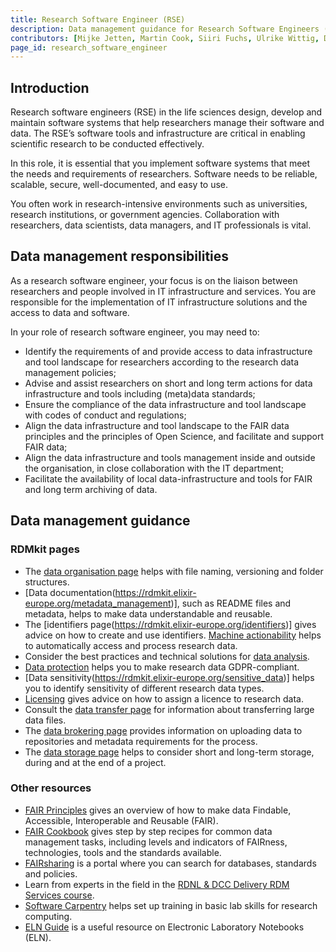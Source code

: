 ```yaml
---
title: Research Software Engineer (RSE)
description: Data management guidance for Research Software Engineers (RSEs).
contributors: [Mijke Jetten, Martin Cook, Siiri Fuchs, Ulrike Wittig, Daniel Wibberg, Helena Schnitzer, Xenia Perez-Sitja, Nazeefa Fatima, Gregoire Rossier, Federico Bianchini, Erik Hjerde, Minna Ahokas, Priit Adler, Alexander Botzki, Robert Andrews, Celia van Gelder, Graham Hughes, Marko Vidak, Pedro Fernandes, Pinar Alper, Victoria Dominguez D. Angel, Wolmar Nyberg Åkerström, Alexia Cardona]
page_id: research_software_engineer
---
```


## Introduction

Research software engineers (RSE) in the life sciences design, develop and maintain software systems that help researchers manage their software and data. The RSE’s software tools and infrastructure are critical in enabling scientific research to be conducted effectively.

In this role, it is essential that you implement software systems that meet the needs and requirements of researchers. Software needs to be reliable, scalable, secure, well-documented, and easy to use. 

You often work in research-intensive environments such as universities, research institutions, or government agencies. Collaboration with researchers, data scientists, data managers, and IT professionals is vital. 


## Data management responsibilities

As a research software engineer, your focus is on the liaison between researchers and people involved in IT infrastructure and services. You are responsible for the implementation of IT infrastructure solutions and the access to data and software. 

In your role of research software engineer, you may need to:

 * Identify the requirements of and provide access to data infrastructure and tool landscape for researchers according to the research data management policies;
 * Advise and assist researchers on short and long term actions for data infrastructure and tools including (meta)data standards;
 * Ensure the compliance of the data infrastructure and tool landscape with codes of conduct and regulations;
 * Align the data infrastructure and tool landscape to the FAIR data principles and the principles of Open Science, and facilitate and support FAIR data;
 * Align the data infrastructure and tools management inside and outside the organisation, in close collaboration with the IT department;
 * Facilitate the availability of local data-infrastructure and tools for FAIR and long term archiving of data.



## Data management guidance

### RDMkit pages

 * The [data organisation page](https://rdmkit.elixir-europe.org/data_organisation#how-do-you-manage-file-versioning) helps with file naming, versioning and folder structures.
 * [Data documentation(https://rdmkit.elixir-europe.org/metadata_management)], such as README files and metadata, helps to make data understandable and reusable.
 * The [identifiers page(https://rdmkit.elixir-europe.org/identifiers)] gives advice on how to create and use identifiers.
[Machine actionability](https://rdmkit.elixir-europe.org/machine_actionability) helps to automatically access and process research data.
 * Consider the best practices and technical solutions for [data analysis](https://rdmkit.elixir-europe.org/data_analysis).
 * [Data protection](https://rdmkit.elixir-europe.org/data_protection) helps you to make research data GDPR-compliant.
 * [Data sensitivity(https://rdmkit.elixir-europe.org/sensitive_data)] helps you to identify sensitivity of different research data types.
 * [Licensing](https://rdmkit.elixir-europe.org/licensing) gives advice on how to assign a licence to research data.
 * Consult the [data transfer page](https://rdmkit.elixir-europe.org/data_transfer) for information about transferring large data files.
 * The [data brokering page](https://rdmkit.elixir-europe.org/data_brokering) provides information on uploading data to repositories and metadata requirements for the process.
 * The [data storage page](https://rdmkit.elixir-europe.org/storage#where-should-you-store-the-data-after-the-end-of-the-project) helps to consider short and long-term storage, during and at the end of a project.


### Other resources

 * [FAIR Principles](https://www.go-fair.org/fair-principles/) gives an overview of how to make data Findable, Accessible, Interoperable and Reusable (FAIR).
 * [FAIR Cookbook](https://faircookbook.elixir-europe.org/) gives step by step recipes for common data management tasks, including levels and indicators of FAIRness, technologies, tools and the standards available.
 * [FAIRsharing](https://fairsharing.org/) is a portal where you can search for databases, standards and policies.
 * Learn from experts in the field in the [RDNL & DCC Delivery RDM Services course](https://www.futurelearn.com/courses/delivering-research-data-management-services).
 * [Software Carpentry](https://software-carpentry.org/) helps set up training in basic lab skills for research computing.
 * [ELN Guide](https://doi.org/10.4126/FRL01-006425772) is a useful resource on Electronic Laboratory Notebooks (ELN). 

